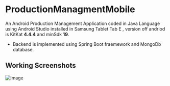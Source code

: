 # ProductionManagmentMobile
An Android Production Management Application coded in Java Language using Android Studio installed in Samsung Tablet Tab E , version off andriod is KitKat **4.4.4** and minSdk **19**.
* Backend is implemented using Spring Boot fraemework and MongoDb database.
## Working Screenshots
![image](https://user-images.githubusercontent.com/71232427/192231492-2d6911f0-d64e-4e40-ad0b-1526db906970.png)
